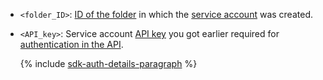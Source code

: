 * `<folder_ID>`: [ID of the folder](../../../resource-manager/operations/folder/get-id.md) in which the [service account](../../../iam/concepts/users/service-accounts.md) was created.
* `<API_key>`: Service account [API key](../../../iam/concepts/authorization/api-key.md) you got earlier required for [authentication in the API](../../../ai-studio/api-ref/authentication.md).

    {% include [sdk-auth-details-paragraph](../sdk-auth-details-paragraph.md) %}